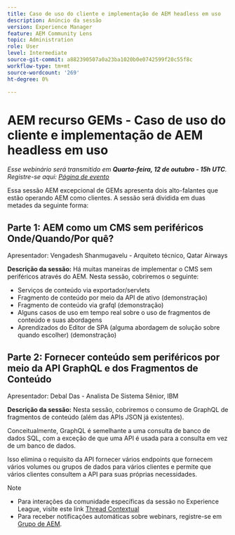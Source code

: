 ```yaml
---
title: Caso de uso do cliente e implementação de AEM headless em uso
description: Anúncio da sessão
version: Experience Manager
feature: AEM Community Lens
topic: Administration
role: User
level: Intermediate
source-git-commit: a882390507a0a23ba1020b0e0742599f20c55f8c
workflow-type: tm+mt
source-wordcount: '269'
ht-degree: 0%

---
```


# AEM recurso GEMs - Caso de uso do cliente e implementação de AEM headless em uso

*Esse webinário será transmitido em **Quarta-feira, 12 de outubro - 15h UTC**. Registre-se aqui: [Página de evento](https://adobe.ly/3dlDWjh)*

Essa sessão AEM excepcional de GEMs apresenta dois alto-falantes que estão operando AEM como clientes. A sessão será dividida em duas metades da seguinte forma:

## Parte 1: AEM como um CMS sem periféricos Onde/Quando/Por quê?

Apresentador: Vengadesh Shanmugavelu - Arquiteto técnico, Qatar Airways

**Descrição da sessão:**
Há muitas maneiras de implementar o CMS sem periféricos através do AEM.
Nesta sessão, cobriremos o seguinte:

* Serviços de conteúdo via exportador/servlets
* Fragmento de conteúdo por meio da API de ativo (demonstração)
* Fragmento de conteúdo via grafql (demonstração)
* Alguns casos de uso em tempo real sobre o uso de fragmentos de conteúdo e suas abordagens
* Aprendizados do Editor de SPA (alguma abordagem de solução sobre quando escolher) (demonstração)

## Parte 2: Fornecer conteúdo sem periféricos por meio da API GraphQL e dos Fragmentos de Conteúdo

Apresentador: Debal Das - Analista De Sistema Sênior, IBM

**Descrição da sessão:**
Nesta sessão, cobriremos o consumo de GraphQL de fragmentos de conteúdo (além das APIs JSON já existentes).

Conceitualmente, GraphQL é semelhante a uma consulta de banco de dados SQL, com a exceção de que uma API é usada para a consulta em vez de um banco de dados.

Isso elimina o requisito da API fornecer vários endpoints que fornecem vários volumes ou grupos de dados para vários clientes e permite que vários clientes consultem a API para suas próprias necessidades.

>[!NOTE]
>
>* Para interações da comunidade específicas da sessão no Experience League, visite este link [Thread Contextual](https://adobe.ly/3r6P4nr)
>* Para receber notificações automáticas sobre webinars, registre-se em [Grupo de AEM](https://aem-augs.adobe.com/).